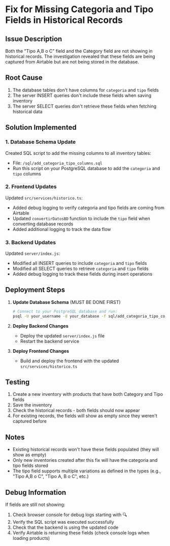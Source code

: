 # Fix for Missing Categoria and Tipo Fields in Historical Records

## Issue Description
Both the "Tipo A,B o C" field and the Category field are not showing in historical records. The investigation revealed that these fields are being captured from Airtable but are not being stored in the database.

## Root Cause
1. The database tables don't have columns for `categoria` and `tipo` fields
2. The server INSERT queries don't include these fields when saving inventory
3. The server SELECT queries don't retrieve these fields when fetching historical data

## Solution Implemented

### 1. Database Schema Update
Created SQL script to add the missing columns to all inventory tables:
- File: `/sql/add_categoria_tipo_columns.sql`
- Run this script on your PostgreSQL database to add the `categoria` and `tipo` columns

### 2. Frontend Updates
Updated `src/services/historico.ts`:
- Added debug logging to verify categoria and tipo fields are coming from Airtable
- Updated `convertirDatosBD` function to include the `tipo` field when converting database records
- Added additional logging to track the data flow

### 3. Backend Updates
Updated `server/index.js`:
- Modified all INSERT queries to include `categoria` and `tipo` fields
- Modified all SELECT queries to retrieve `categoria` and `tipo` fields
- Added debug logging to track these fields during insert operations

## Deployment Steps

1. **Update Database Schema** (MUST BE DONE FIRST)
   ```bash
   # Connect to your PostgreSQL database and run:
   psql -U your_username -d your_database -f sql/add_categoria_tipo_columns.sql
   ```

2. **Deploy Backend Changes**
   - Deploy the updated `server/index.js` file
   - Restart the backend service

3. **Deploy Frontend Changes**
   - Build and deploy the frontend with the updated `src/services/historico.ts`

## Testing

1. Create a new inventory with products that have both Category and Tipo fields
2. Save the inventory
3. Check the historical records - both fields should now appear
4. For existing records, the fields will show as empty since they weren't captured before

## Notes

- Existing historical records won't have these fields populated (they will show as empty)
- Only new inventories created after this fix will have the categoria and tipo fields stored
- The tipo field supports multiple variations as defined in the types (e.g., "Tipo A,B o C", "Tipo A, B o C", etc.)

## Debug Information

If fields are still not showing:
1. Check browser console for debug logs starting with 🔍
2. Verify the SQL script was executed successfully
3. Check that the backend is using the updated code
4. Verify Airtable is returning these fields (check console logs when loading products)